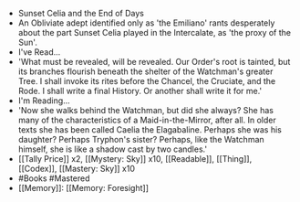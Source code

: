 - Sunset Celia and the End of Days
- An Obliviate adept identified only as 'the Emiliano' rants desperately about the part Sunset Celia played in the Intercalate, as 'the proxy of the Sun'.
- I've Read...
- 'What must be revealed, will be revealed. Our Order's root is tainted, but its branches flourish beneath the shelter of the Watchman's greater Tree. I shall invoke its rites before the Chancel, the Cruciate, and the Rode. I shall write a final History. Or another shall write it for me.'
- I'm Reading...
- 'Now she walks behind the Watchman, but did she always? She has many of the characteristics of a Maid-in-the-Mirror, after all. In older texts she has been called Caelia the Elagabaline. Perhaps she was his daughter? Perhaps Tryphon's sister? Perhaps, like the Watchman himself, she is like a shadow cast by two candles.'
- [[Tally Price]] x2, [[Mystery: Sky]] x10, [[Readable]], [[Thing]], [[Codex]], [[Mastery: Sky]] x10
- #Books #Mastered
- [[Memory]]: [[Memory: Foresight]]
